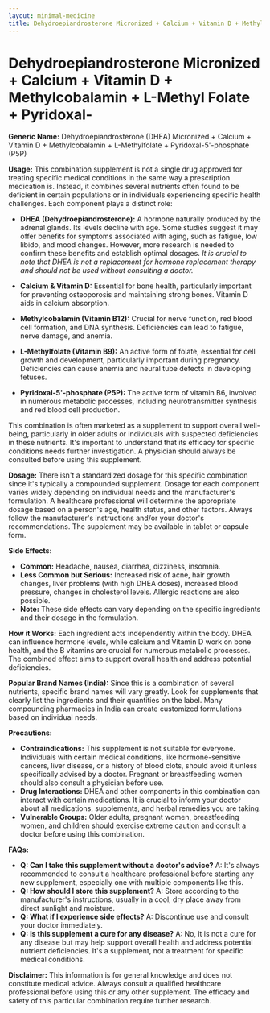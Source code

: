 ```yaml
---
layout: minimal-medicine
title: Dehydroepiandrosterone Micronized + Calcium + Vitamin D + Methylcobalamin + L-Methyl Folate + Pyridoxal-
---
```


# Dehydroepiandrosterone Micronized + Calcium + Vitamin D + Methylcobalamin + L-Methyl Folate + Pyridoxal-

**Generic Name:** Dehydroepiandrosterone (DHEA) Micronized + Calcium + Vitamin D + Methylcobalamin + L-Methylfolate + Pyridoxal-5'-phosphate (P5P)

**Usage:**  This combination supplement is not a single drug approved for treating specific medical conditions in the same way a prescription medication is.  Instead, it combines several nutrients often found to be deficient in certain populations or in individuals experiencing specific health challenges. Each component plays a distinct role:

* **DHEA (Dehydroepiandrosterone):** A hormone naturally produced by the adrenal glands.  Its levels decline with age. Some studies suggest it may offer benefits for symptoms associated with aging, such as fatigue, low libido, and mood changes.  However, more research is needed to confirm these benefits and establish optimal dosages. *It is crucial to note that DHEA is not a replacement for hormone replacement therapy and should not be used without consulting a doctor.*

* **Calcium & Vitamin D:** Essential for bone health, particularly important for preventing osteoporosis and maintaining strong bones.  Vitamin D aids in calcium absorption.

* **Methylcobalamin (Vitamin B12):** Crucial for nerve function, red blood cell formation, and DNA synthesis. Deficiencies can lead to fatigue, nerve damage, and anemia.

* **L-Methylfolate (Vitamin B9):** An active form of folate, essential for cell growth and development, particularly important during pregnancy. Deficiencies can cause anemia and neural tube defects in developing fetuses.

* **Pyridoxal-5'-phosphate (P5P):**  The active form of vitamin B6, involved in numerous metabolic processes, including neurotransmitter synthesis and red blood cell production.

This combination is often marketed as a supplement to support overall well-being, particularly in older adults or individuals with suspected deficiencies in these nutrients.  It's important to understand that its efficacy for specific conditions needs further investigation.  A physician should always be consulted before using this supplement.


**Dosage:**  There isn't a standardized dosage for this specific combination since it's typically a compounded supplement.  Dosage for each component varies widely depending on individual needs and the manufacturer's formulation.  A healthcare professional will determine the appropriate dosage based on a person's age, health status, and other factors.  Always follow the manufacturer's instructions and/or your doctor's recommendations. The supplement may be available in tablet or capsule form.


**Side Effects:**

* **Common:**  Headache, nausea, diarrhea, dizziness, insomnia.
* **Less Common but Serious:**  Increased risk of acne, hair growth changes, liver problems (with high DHEA doses), increased blood pressure, changes in cholesterol levels.  Allergic reactions are also possible.
* **Note:**  These side effects can vary depending on the specific ingredients and their dosage in the formulation.


**How it Works:** Each ingredient acts independently within the body. DHEA can influence hormone levels, while calcium and Vitamin D work on bone health, and the B vitamins are crucial for numerous metabolic processes.  The combined effect aims to support overall health and address potential deficiencies.


**Popular Brand Names (India):**  Since this is a combination of several nutrients, specific brand names will vary greatly.  Look for supplements that clearly list the ingredients and their quantities on the label.  Many compounding pharmacies in India can create customized formulations based on individual needs.


**Precautions:**

* **Contraindications:**  This supplement is not suitable for everyone.  Individuals with certain medical conditions, like hormone-sensitive cancers, liver disease, or a history of blood clots, should avoid it unless specifically advised by a doctor.  Pregnant or breastfeeding women should also consult a physician before use.
* **Drug Interactions:**  DHEA and other components in this combination can interact with certain medications.  It is crucial to inform your doctor about all medications, supplements, and herbal remedies you are taking.
* **Vulnerable Groups:**  Older adults, pregnant women, breastfeeding women, and children should exercise extreme caution and consult a doctor before using this combination.


**FAQs:**

* **Q: Can I take this supplement without a doctor's advice?** A:  It's always recommended to consult a healthcare professional before starting any new supplement, especially one with multiple components like this.
* **Q: How should I store this supplement?** A:  Store according to the manufacturer's instructions, usually in a cool, dry place away from direct sunlight and moisture.
* **Q: What if I experience side effects?** A:  Discontinue use and consult your doctor immediately.
* **Q: Is this supplement a cure for any disease?** A:  No, it is not a cure for any disease but may help support overall health and address potential nutrient deficiencies.  It's a supplement, not a treatment for specific medical conditions.


**Disclaimer:** This information is for general knowledge and does not constitute medical advice.  Always consult a qualified healthcare professional before using this or any other supplement.  The efficacy and safety of this particular combination require further research.
